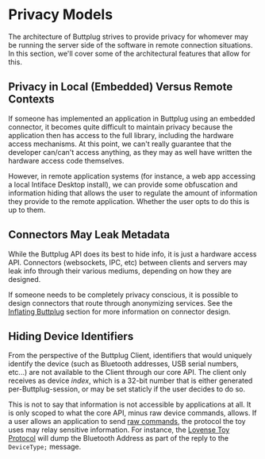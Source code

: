 # Privacy Models

The architecture of Buttplug strives to provide privacy for whomever may be running the server side of the software in remote connection situations. In this section, we'll cover some of the architectural features that allow for this.

## Privacy in Local (Embedded) Versus Remote Contexts

If someone has implemented an application in Buttplug using an embedded connector, it becomes quite difficult to maintain privacy because the application then has access to the full library, including the hardware access mechanisms. At this point, we can't really guarantee that the developer can/can't access anything, as they may as well have written the hardware access code themselves.

However, in remote application systems (for instance, a web app accessing a local Intiface Desktop install), we can provide some obfuscation and information hiding that allows the user to regulate the amount of information they provide to the remote application. Whether the user opts to do this is up to them.

## Connectors May Leak Metadata

While the Buttplug API does its best to hide info, it is just a hardware access API. Connectors (websockets, IPC, etc) between clients and servers may leak info through their various mediums, depending on how they are designed.

If someone needs to be completely privacy conscious, it is possible to design connectors that route through anonymizing services. See the [Inflating Buttplug]() section for more information on connector design.

## Hiding Device Identifiers

From the perspective of the Buttplug Client, identifiers that would uniquely identify the device (such as Bluetooth addresses, USB serial numbers, etc...) are not available to the Client through our core API. The client only receives as device _index_, which is a 32-bit number that is either generated per-Buttplug-session, or may be set staticly if the user decides to do so.

This is not to say that information is not accessible by applications at all. It is only scoped to what the core API, minus raw device commands, allows. If a user allows an application to send [raw commands](/cookbook/raw-device-commands.md), the protocol the toy uses may relay sensitive information. For instance, the [Lovense Toy Protocol](https://stpihkal.docs.buttplug.io/hardware/lovense.html) will dump the Bluetooth Address as part of the reply to the `DeviceType;` message.
